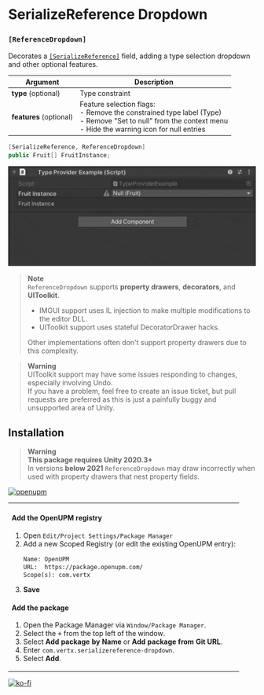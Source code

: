 # SerializeReference Dropdown
### `[ReferenceDropdown]`
Decorates a [`[SerializeReference]`](https://docs.unity3d.com/ScriptReference/SerializeReference.html) field, adding a type selection dropdown and other optional features.  

| Argument                | Description                                                                                                                                                           |
|-------------------------|-----------------------------------------------------------------------------------------------------------------------------------------------------------------------|
| **type** (optional)     | Type constraint                                                                                                                                                       |
| **features** (optional) | Feature selection flags:<br/>- Remove the constrained type label (Type)<br/>- Remove "Set to null" from the context menu<br/>- Hide the warning icon for null entries |

```csharp
[SerializeReference, ReferenceDropdown]
public Fruit[] FruitInstance;
```
  
![ReferenceDropdown Example](Documentation~/ReferenceDropdownExample.gif)

> **Note**  
> `ReferenceDropdown` supports **property drawers**, **decorators**, and  **UIToolkit**.  
> - IMGUI support uses IL injection to make multiple modifications to the editor DLL.  
> - UIToolkit support uses stateful DecoratorDrawer hacks.  
> 
> Other implementations often don't support property drawers due to this complexity.

> **Warning**  
> UIToolkit support may have some issues responding to changes, especially involving Undo.  
> If you have a problem, feel free to create an issue ticket, but pull requests are preferred as this is just a painfully buggy and unsupported area of Unity.

## Installation

> **Warning**  
> **This package requires Unity 2020.3+**  
> In versions **below 2021** `ReferenceDropdown` may draw incorrectly when used with property drawers that nest property fields.

[![openupm](https://img.shields.io/npm/v/com.vertx.serializereference-dropdown?label=openupm&registry_uri=https://package.openupm.com)](https://openupm.com/packages/com.vertx.serializereference-dropdown/)

<table><tr><td>

#### Add the OpenUPM registry
1. Open `Edit/Project Settings/Package Manager`
1. Add a new Scoped Registry (or edit the existing OpenUPM entry):
   ```
   Name: OpenUPM
   URL:  https://package.openupm.com/
   Scope(s): com.vertx
   ```
1. **Save**

#### Add the package
1. Open the Package Manager via `Window/Package Manager`.
1. Select the <kbd>+</kbd> from the top left of the window.
1. Select **Add package by Name** or **Add package from Git URL**.
1. Enter `com.vertx.serializereference-dropdown`.
1. Select **Add**.

</td></tr></table>

[![ko-fi](https://ko-fi.com/img/githubbutton_sm.svg)](https://ko-fi.com/Z8Z42ZYHB)
